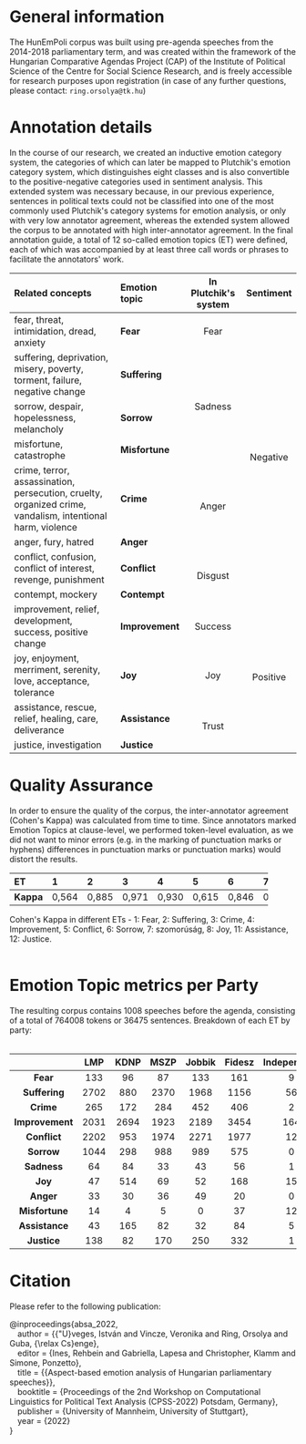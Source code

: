 # General information

The HunEmPoli corpus was built using pre-agenda speeches from the 2014-2018 parliamentary term, and was created within the framework of the Hungarian Comparative Agendas Project (CAP) of the Institute of Political Science of the Centre for Social Science Research, and is freely accessible for research purposes upon registration (in case of any further questions, please contact: `ring.orsolya@tk.hu`)

# Annotation details

In the course of our research, we created an inductive emotion category system, the categories of which can later be mapped to Plutchik's emotion category system, which distinguishes eight classes and is also convertible to the positive-negative categories used in sentiment analysis. This extended system was necessary because, in our previous experience, sentences in political texts could not be classified into one of the most commonly used Plutchik's category systems for emotion analysis, or only with very low annotator agreement, whereas the extended system allowed the corpus to be annotated with high inter-annotator agreement.
In the final annotation guide, a total of 12 so-called emotion topics (ET) were defined, each of which was accompanied by at least three call words or phrases to facilitate the annotators' work.<br>

<table>
<thead>
<tr class="header">
<th style="text-align: left;"><strong>Related concepts</strong></th>
<th style="text-align: left;"><strong>Emotion topic</strong></th>
<th style="text-align: center;"><strong>In Plutchik's system</strong></th>
<th style="text-align: center;"><strong>Sentiment</strong></th>
</tr>
</thead>
<tbody>
<tr class="odd">
<td style="text-align: left;">fear, threat, intimidation, dread, anxiety</td>
<td style="text-align: left;"><strong>Fear</strong></td>
<td style="text-align: center;">Fear</td>
<td rowspan="8" style="text-align: center;">Negative</td>
</tr>
<tr class="even">
<td style="text-align: left;">suffering, deprivation, misery, poverty, torment, failure, negative change</td>
<td style="text-align: left;"><strong>Suffering</strong></td>
<td rowspan="3" style="text-align: center;">Sadness</td>
</tr>
<tr class="odd">
<td style="text-align: left;">sorrow, despair, hopelessness, melancholy</td>
<td style="text-align: left;"><strong>Sorrow</strong></td>
</tr>
<tr class="even">
<td style="text-align: left;">misfortune, catastrophe</td>
<td style="text-align: left;"><strong>Misfortune</strong></td>
</tr>
<tr class="odd">
<td style="text-align: left;">crime, terror, assassination, persecution, cruelty, organized crime, vandalism, intentional harm, violence</td>
<td style="text-align: left;"><strong>Crime</strong></td>
<td rowspan="2" style="text-align: center;">Anger</td>
</tr>
<tr class="even">
<td style="text-align: left;">anger, fury, hatred</td>
<td style="text-align: left;"><strong>Anger</strong></td>
</tr>
<tr class="odd">
<td style="text-align: left;">conflict, confusion, conflict of interest, revenge, punishment</td>
<td style="text-align: left;"><strong>Conflict</strong></td>
<td rowspan="2" style="text-align: center;">Disgust</td>
</tr>
<tr class="even">
<td style="text-align: left;">contempt, mockery</td>
<td style="text-align: left;"><strong>Contempt</strong></td>
</tr>
<tr class="odd">
<td style="text-align: left;">improvement, relief, development, success, positive change</td>
<td style="text-align: left;"><strong>Improvement</strong></td>
<td style="text-align: center;">Success</td>
<td rowspan="4" style="text-align: center;">Positive</td>
</tr>
<tr class="even">
<td style="text-align: left;">joy, enjoyment, merriment, serenity, love, acceptance, tolerance</td>
<td style="text-align: left;"><strong>Joy</strong></td>
<td style="text-align: center;">Joy</td>
</tr>
<tr class="odd">
<td style="text-align: left;">assistance, rescue, relief, healing, care, deliverance</td>
<td style="text-align: left;"><strong>Assistance</strong></td>
<td rowspan="2" style="text-align: center;">Trust</td>
</tr>
<tr class="even">
<td style="text-align: left;">justice, investigation</td>
<td style="text-align: left;"><strong>Justice</strong></td>
</tr>
</tbody>
</table>

# Quality Assurance

In order to ensure the quality of the corpus, the inter-annotator agreement (Cohen's Kappa) was calculated from time to time. Since annotators marked Emotion Topics at clause-level, we performed token-level evaluation, as we did not want to minor errors (e.g. in the marking of punctuation marks or hyphens) differences in punctuation marks or punctuation marks) would distort the results. <br>

<div id="7_tablazat">
<table style="width:90%;">
<colgroup>
<col style="width: 10%" />
<col style="width: 8%" />
<col style="width: 8%" />
<col style="width: 8%" />
<col style="width: 8%" />
<col style="width: 8%" />
<col style="width: 8%" />
<col style="width: 8%" />
<col style="width: 8%" />
<col style="width: 8%" />
<col style="width: 8%" />
</colgroup>
<thead>
<tr class="header">
<th style="text-align: left;"><strong>ET</strong></th>
<th style="text-align: left;"><strong>1</strong></th>
<th style="text-align: left;"><strong>2</strong></th>
<th style="text-align: left;"><strong>3</strong></th>
<th style="text-align: left;"><strong>4</strong></th>
<th style="text-align: left;"><strong>5</strong></th>
<th style="text-align: left;"><strong>6</strong></th>
<th style="text-align: left;"><strong>7</strong></th>
<th style="text-align: left;"><strong>8</strong></th>
<th style="text-align: left;"><strong>11</strong></th>
<th style="text-align: left;"><strong>12</strong></th>
</tr>
</thead>
<tbody>
<tr class="odd">
<td style="text-align: left;"><strong>Kappa</strong></td>
<td style="text-align: left;">0,564</td>
<td style="text-align: left;">0,885</td>
<td style="text-align: left;">0,971</td>
<td style="text-align: left;">0,930</td>
<td style="text-align: left;">0,615</td>
<td style="text-align: left;">0,846</td>
<td style="text-align: left;">0,5</td>
<td style="text-align: left;">1</td>
<td style="text-align: left;">0,264</td>
<td style="text-align: left;">1</td>
</tr>
</tbody>
</table>
</div>

Cohen's Kappa in different ETs - 1: Fear, 2: Suffering, 3: Crime, 4: Improvement, 5: Conflict, 6: Sorrow, 7: szomorúság, 8: Joy, 11: Assistance, 12: Justice.<br><br>

# Emotion Topic metrics per Party

The resulting corpus contains 1008 speeches before the agenda, consisting of a total of 764008 tokens or 36475 sentences. Breakdown of each ET by party: <br><br>

<table>
<thead>
<tr class="header">
<th style="text-align: center;"> </th>
<th style="text-align: center;"><strong>LMP</strong></th>
<th style="text-align: center;"><strong>KDNP</strong></th>
<th style="text-align: center;"><strong>MSZP</strong></th>
<th style="text-align: center;"><strong>Jobbik</strong></th>
<th style="text-align: center;"><strong>Fidesz</strong></th>
<th style="text-align: center;"><strong>Independent</strong></th>
<th style="text-align: center;"><strong>All</strong></th>
</tr>
</thead>
<tbody>
<tr class="odd">
<td style="text-align: center;"><strong>Fear</strong></td>
<td style="text-align: center;">133</td>
<td style="text-align: center;">96</td>
<td style="text-align: center;">87</td>
<td style="text-align: center;">133</td>
<td style="text-align: center;">161</td>
<td style="text-align: center;">9</td>
<td style="text-align: center;">619</td>
</tr>
<tr class="even">
<td style="text-align: center;"><strong>Suffering</strong></td>
<td style="text-align: center;">2702</td>
<td style="text-align: center;">880</td>
<td style="text-align: center;">2370</td>
<td style="text-align: center;">1968</td>
<td style="text-align: center;">1156</td>
<td style="text-align: center;">56</td>
<td style="text-align: center;">9132</td>
</tr>
<tr class="odd">
<td style="text-align: center;"><strong>Crime</strong></td>
<td style="text-align: center;">265</td>
<td style="text-align: center;">172</td>
<td style="text-align: center;">284</td>
<td style="text-align: center;">452</td>
<td style="text-align: center;">406</td>
<td style="text-align: center;">2</td>
<td style="text-align: center;">1581</td>
</tr>
<tr class="even">
<td style="text-align: center;"><strong>Improvement</strong></td>
<td style="text-align: center;">2031</td>
<td style="text-align: center;">2694</td>
<td style="text-align: center;">1923</td>
<td style="text-align: center;">2189</td>
<td style="text-align: center;">3454</td>
<td style="text-align: center;">164</td>
<td style="text-align: center;">12455</td>
</tr>
<tr class="odd">
<td style="text-align: center;"><strong>Conflict</strong></td>
<td style="text-align: center;">2202</td>
<td style="text-align: center;">953</td>
<td style="text-align: center;">1974</td>
<td style="text-align: center;">2271</td>
<td style="text-align: center;">1977</td>
<td style="text-align: center;">12</td>
<td style="text-align: center;">9389</td>
</tr>
<tr class="even">
<td style="text-align: center;"><strong>Sorrow</strong></td>
<td style="text-align: center;">1044</td>
<td style="text-align: center;">298</td>
<td style="text-align: center;">988</td>
<td style="text-align: center;">989</td>
<td style="text-align: center;">575</td>
<td style="text-align: center;">0</td>
<td style="text-align: center;">3894</td>
</tr>
<tr class="odd">
<td style="text-align: center;"><strong>Sadness</strong></td>
<td style="text-align: center;">64</td>
<td style="text-align: center;">84</td>
<td style="text-align: center;">33</td>
<td style="text-align: center;">43</td>
<td style="text-align: center;">56</td>
<td style="text-align: center;">1</td>
<td style="text-align: center;">281</td>
</tr>
<tr class="even">
<td style="text-align: center;"><strong>Joy</strong></td>
<td style="text-align: center;">47</td>
<td style="text-align: center;">514</td>
<td style="text-align: center;">69</td>
<td style="text-align: center;">52</td>
<td style="text-align: center;">168</td>
<td style="text-align: center;">15</td>
<td style="text-align: center;">865</td>
</tr>
<tr class="odd">
<td style="text-align: center;"><strong>Anger</strong></td>
<td style="text-align: center;">33</td>
<td style="text-align: center;">30</td>
<td style="text-align: center;">36</td>
<td style="text-align: center;">49</td>
<td style="text-align: center;">20</td>
<td style="text-align: center;">0</td>
<td style="text-align: center;">168</td>
</tr>
<tr class="even">
<td style="text-align: center;"><strong>Misfortune</strong></td>
<td style="text-align: center;">14</td>
<td style="text-align: center;">4</td>
<td style="text-align: center;">5</td>
<td style="text-align: center;">0</td>
<td style="text-align: center;">37</td>
<td style="text-align: center;">12</td>
<td style="text-align: center;">72</td>
</tr>
<tr class="odd">
<td style="text-align: center;"><strong>Assistance</strong></td>
<td style="text-align: center;">43</td>
<td style="text-align: center;">165</td>
<td style="text-align: center;">82</td>
<td style="text-align: center;">32</td>
<td style="text-align: center;">84</td>
<td style="text-align: center;">5</td>
<td style="text-align: center;">411</td>
</tr>
<tr class="even">
<td
style="text-align: center;"><strong>Justice</strong></td>
<td style="text-align: center;">138</td>
<td style="text-align: center;">82</td>
<td style="text-align: center;">170</td>
<td style="text-align: center;">250</td>
<td style="text-align: center;">332</td>
<td style="text-align: center;">1</td>
<td style="text-align: center;">973</td>
</tr>
</tbody>
</table>

# Citation

Please refer to the following publication:


@inproceedings{absa_2022, <br>
  &emsp;author = {{\"U}veges, István and Vincze, Veronika and Ring, Orsolya and Guba, {\relax Cs}enge},<br>
  &emsp;editor =       {Ines, Rehbein and Gabriella, Lapesa and Christopher, Klamm and Simone, Ponzetto},<br>
  &emsp;title =        {{Aspect-based emotion analysis of Hungarian parliamentary speeches}},<br>
  &emsp;booktitle =    {Proceedings of the 2nd Workshop on Computational Linguistics for Political Text Analysis (CPSS-2022) Potsdam, Germany},<br>
  &emsp;publisher =    {University of Mannheim, University of Stuttgart},<br>
  &emsp;year =         {2022}<br>
}<br>

